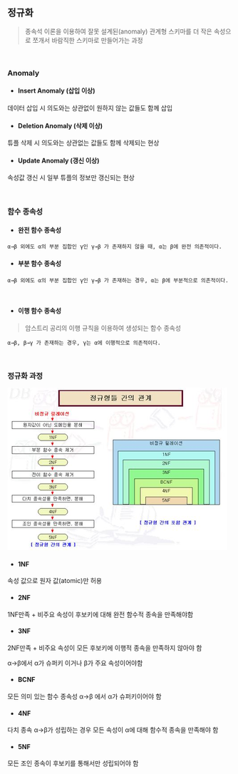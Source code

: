 ## 정규화

> 종속석 이론을 이용하여 잘못 설계된(anomaly) 관계형 스키마를 더 작은 속성으로 쪼개서 바람직한 스키마로 만들어가는 과정

</br>

### Anomaly

- #### Insert Anomaly (삽입 이상)

데이터 삽입 시 의도와는 상관없이 원하지 않는 값들도 함께 삽입

- #### Deletion Anomaly (삭제 이상)

튜플 삭제 시 의도와는 상관없는 값들도 함께 삭제되는 현상

- #### Update Anomaly (갱신 이상)

속성값 갱신 시 일부 튜플의 정보만 갱신되는 현상

</br>

### 함수 종속성

- #### 완전 함수 종속성 

```
α→β 외에도 α의 부분 집합인 γ인 γ→β 가 존재하지 않을 때, α는 β에 완전 의존적이다.
```

- #### 부분 함수 종속성

```
α→β 외에도 α의 부분 집합인 γ인 γ→β 가 존재하는 경우, α는 β에 부분적으로 의존적이다.
```

</br>

- #### 이행 함수 종속성

> 암스트리 공리의 이행 규칙을 이용하여 생성되는 함수 종속성

```
α→β, β→γ 가 존재하는 경우, γ는 α에 이행적으로 의존적이다.
```

</br>

### 정규화 과정

![](./img/정규화.JPG)

- #### 1NF

속성 값으로 원자 값(atomic)만 허용

- #### 2NF

1NF만족 + 비주요 속성이 후보키에 대해 완전 함수적 종속을 만족해야함 

- #### 3NF

2NF만족 + 비주요 속성이 모든 후보키에 이행적 종속을 만족하지 않아야 함

 α→β에서   α가 슈퍼키 이거나  β가 주요 속성이어야함

- #### BCNF

모든 의미 있는 함수 종속성 α→β 에서 α가 슈퍼키이어야 함

- #### 4NF

다치 종속  α→β가 성립하는 경우 모든 속성이   α에 대해 함수적 종속을 만족해야 함

- #### 5NF

모든 조인 종속이 후보키를 통해서만 성립되어야 함